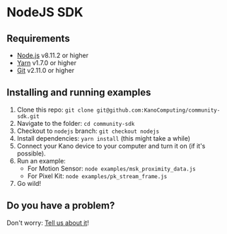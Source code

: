 # NodeJS SDK

## Requirements

- [Node.js](https://nodejs.org/en/) v8.11.2 or higher
- [Yarn](https://yarnpkg.com/en/) v1.7.0 or higher
- [Git](https://git-scm.com/) v2.11.0 or higher

## Installing and running examples

1. Clone this repo: `git clone git@github.com:KanoComputing/community-sdk.git`
1. Navigate to the folder: `cd community-sdk`
1. Checkout to `nodejs` branch: `git checkout nodejs`
1. Install dependencies: `yarn install` (this might take a while)
1. Connect your Kano device to your computer and turn it on (if it's possible).
1. Run an example:
    - For Motion Sensor: `node examples/msk_proximity_data.js`
    - For Pixel Kit: `node examples/pk_stream_frame.js`
1. Go wild!

## Do you have a problem?

Don't worry: [Tell us about it](https://github.com/KanoComputing/community-sdk/issues)!
